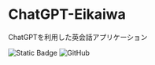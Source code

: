 # ChatGPT-Eikaiwa
ChatGPTを利用した英会話アプリケーション

![Static Badge](https://img.shields.io/badge/python-3.7%20%7C%203.8%20%7C%203.9%20%7C%203.10%20%7C%203.11-green?logo=python&logoColor=white)
![GitHub](https://img.shields.io/github/license/plumchloride/ChatGPT-Eikaiwa?color=blue)




